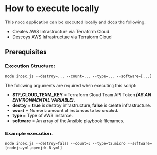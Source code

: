 # How to execute locally

This node application can be executed locally and does the following:
- Creates AWS Infrastructure via Terraform Cloud.
- Destroys AWS Infrastructure via Terraform Cloud.

## Prerequisites

### Execution Structure:
```
node index.js --destroy=... --count=... --type=... --software=[...]
```
The following arguments are required when executing this script:
- **$TF_CLOUD_TEAM_KEY** = Terraform Cloud Team API Token ***(AS AN ENVIRONMENTAL VARIABLE)***.
- **destoy** = **true** is destroy infrastructure, **false** is create infrastructure.
- **count** = Numeric amount of instances to be created.
- **type** = Type of AWS instance.
- **software** = An array of the Ansible playbook filenames.

### Example execution:
```
node index.js --destroy=false --count=5 --type=t2.micro --software=[nodejs.yml,openjdk-8.yml]
```